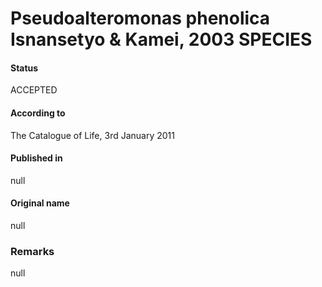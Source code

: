 # Pseudoalteromonas phenolica Isnansetyo & Kamei, 2003 SPECIES

#### Status
ACCEPTED

#### According to
The Catalogue of Life, 3rd January 2011

#### Published in
null

#### Original name
null

### Remarks
null